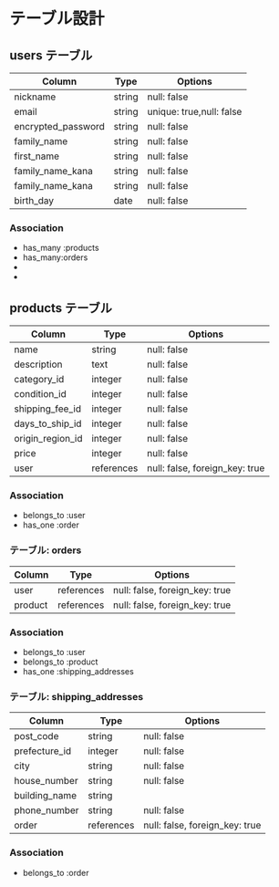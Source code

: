 # テーブル設計

## users テーブル

| Column             | Type     | Options                  |
| ------------------ | -------- | ------------------------ |
| nickname           | string   | null: false              |
| email              | string   | unique: true,null: false |
| encrypted_password | string   | null: false              |
| family_name        | string   | null: false              |
| first_name         | string   | null: false              |
| family_name_kana   | string   | null: false              |
| family_name_kana   | string   | null: false              |
| birth_day          | date     | null: false              |

### Association
- has_many :products 
- has_many:orders
- 
- 

## products テーブル

| Column             | Type       | Options                                        |
| ------------------ | ---------- | ---------------------------------------------- |
| name               | string     | null: false                                    |
| description        | text       | null: false                                    |
| category_id        | integer    | null: false                                    |
| condition_id       | integer    | null: false                                    |
| shipping_fee_id    | integer    | null: false                                    |
| days_to_ship_id    | integer    | null: false                                    |
| origin_region_id   | integer    | null: false                                    |
| price              | integer    | null: false                                    |
| user               | references | null: false, foreign_key: true                 |

### Association
- belongs_to :user
- has_one :order

### テーブル: orders

| Column         | Type         | Options                            |
| -------------- | ------------ | ---------------------------------- |
| user           | references   | null: false, foreign_key: true     |
| product        | references   | null: false, foreign_key: true     |

### Association
- belongs_to :user
- belongs_to :product
- has_one :shipping_addresses

### テーブル: shipping_addresses

| Column         | Type       | Options                          |
| -------------- | ---------- | -------------------------------- |
| post_code      | string     | null: false                      |
| prefecture_id  | integer    | null: false                      |
| city           | string     | null: false                      |
| house_number   | string     | null: false                      |
| building_name  | string     |                                  |
| phone_number   | string     | null: false                      |
| order          | references | null: false, foreign_key: true   |

### Association
- belongs_to :order

